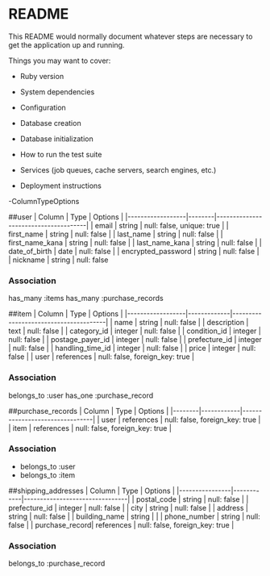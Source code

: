 # README

This README would normally document whatever steps are necessary to get the
application up and running.

Things you may want to cover:

* Ruby version

* System dependencies

* Configuration

* Database creation

* Database initialization

* How to run the test suite

* Services (job queues, cache servers, search engines, etc.)

* Deployment instructions

-ColumnTypeOptions

##user
| Column           | Type   | Options                              | 
|------------------|--------|--------------------------------------|
| email            | string | null: false, unique: true            |
| first_name       | string | null: false                          |
| last_name        | string | null: false                          |
| first_name_kana  | string | null: false                          |
| last_name_kana   | string | null: false                          |
| date_of_birth    | date   | null: false                          |
| encrypted_password | string | null: false                        |
| nickname         | string | null: false                          
### Association
has_many :items
has_many :purchase_records

##item
| Column           | Type        | Options                               |
|------------------|-------------|---------------------------------------|
| name             | string      | null: false                           |
| description      | text        | null: false                           |
| category_id      | integer     | null: false                           |
| condition_id     | integer     | null: false                           |
| postage_payer_id | integer     | null: false                           |
| prefecture_id    | integer     | null: false                           |
| handling_time_id | integer     | null: false                           |
| price            | integer     | null: false                           |
| user             | references  | null: false, foreign_key: true        |
### Association
belongs_to :user
has_one :purchase_record

##purchase_records
| Column | Type       | Options                        |
|--------|------------|--------------------------------|
| user   | references | null: false, foreign_key: true |
| item   | references | null: false, foreign_key: true |
### Association
- belongs_to :user
- belongs_to :item

##shipping_addresses
| Column         | Type       | Options                        |
|----------------|------------|--------------------------------|
| postal_code    | string     | null: false                    |
| prefecture_id  | integer    | null: false                    |
| city           | string     | null: false                    |
| address        | string     | null: false                    |
| building_name  | string     |                                |
| phone_number   | string     | null: false                    |
| purchase_record| references | null: false, foreign_key: true |
### Association
belongs_to :purchase_record